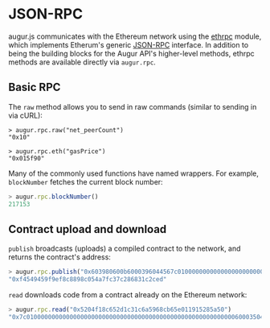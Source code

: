 JSON-RPC
========

augur.js communicates with the Ethereum network using the [ethrpc](https://github.com/AugurProject/ethrpc) module, which implements Etherum's generic [JSON-RPC](https://github.com/ethereum/wiki/wiki/JSON-RPC) interface.  In addition to being the building blocks for the Augur API's higher-level methods, ethrpc methods are available directly via `augur.rpc`.

Basic RPC
---------

The `raw` method allows you to send in raw commands (similar to sending in via cURL):

```
> augur.rpc.raw("net_peerCount")
"0x10"

> augur.rpc.eth("gasPrice")
"0x015f90"
```

Many of the commonly used functions have named wrappers.  For example, `blockNumber` fetches the current block number:

```javascript
> augur.rpc.blockNumber()
217153
```

Contract upload and download
----------------------------

`publish` broadcasts (uploads) a compiled contract to the network, and returns the contract's address:

```javascript
> augur.rpc.publish("0x603980600b6000396044567c01000000000000000000000000000000000000000000000000000000006000350463643ceff9811415603757600a60405260206040f35b505b6000f3")
"0xf4549459f9ef8c8898c054a7fc37c286831c2ced"
```

`read` downloads code from a contract already on the Ethereum network:

```javascript
> augur.rpc.read("0x5204f18c652d1c31c6a5968cb65e011915285a50")
"0x7c010000000000000000000000000000000000000000000000000000000060003504636ffa1caa81141560415760043560405260026040510260605260206060f35b50"
```
